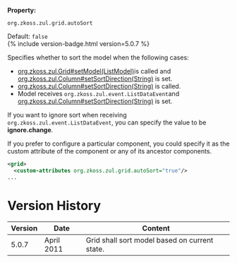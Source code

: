 **Property:**

`org.zkoss.zul.grid.autoSort`

Default: `false`  
{% include version-badge.html version=5.0.7 %}

Specifies whether to sort the model when the following cases:

- [org.zkoss.zul.Grid#setModel(ListModel)](https://www.zkoss.org/javadoc/latest/zk/org/zkoss/zul/Grid.html#setModel(ListModel))is
  called and
  [org.zkoss.zul.Column#setSortDirection(String)](https://www.zkoss.org/javadoc/latest/zk/org/zkoss/zul/Column.html#setSortDirection(String))
  is set.
- [org.zkoss.zul.Column#setSortDirection(String)](https://www.zkoss.org/javadoc/latest/zk/org/zkoss/zul/Column.html#setSortDirection(String))
  is called.
- Model receives `org.zkoss.zul.event.ListDataEvent`and
  [org.zkoss.zul.Column#setSortDirection(String)](https://www.zkoss.org/javadoc/latest/zk/org/zkoss/zul/Column.html#setSortDirection(String))
  is set.

If you want to ignore sort when receiving
`org.zkoss.zul.event.ListDataEvent`, you can specify
the value to be **ignore.change**.

If you prefer to configure a particular component, you could specify it
as the custom attribute of the component or any of its ancestor
components.

```xml
<grid>
  <custom-attributes org.zkoss.zul.grid.autoSort="true"/>
...
```

# Version History

| Version | Date       | Content                                       |
|---------|------------|-----------------------------------------------|
| 5.0.7   | April 2011 | Grid shall sort model based on current state. |
